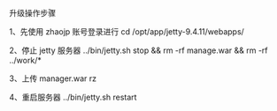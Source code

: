 升级操作步骤

1、先使用 zhaojp 账号登录进行
cd /opt/app/jetty-9.4.11/webapps/

2、停止 jetty 服务器
../bin/jetty.sh stop && rm -rf manage.war && rm -rf ../work/*

3、上传 manager.war
rz

4、重启服务器
../bin/jetty.sh restart